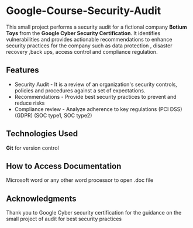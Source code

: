 # Google-Course-Security-Audit
This small project performs a security audit for a fictional company **Botium Toys** from the **Google Cyber Security Certification**. It identifies vulnerabilities and provides actionable recommendations to enhance security practices for the company such as data protection , disaster recovery ,back ups, access control and compliance regulation.
## Features
-  Security Audit  - It is a review of an organization's security controls, policies and procedures against a set of expectations.
- Recommendations  - Provide best security practices to prevent and reduce risks
- Compliance review   - Analyze adherence to key regulations (PCI DSS) (GDPR) (SOC type1, SOC type2)

## Technologies Used
**Git** for version control

## How to Access Documentation
Microsoft word or any other word processor to open .doc file 

## Acknowledgments
Thank you to Google Cyber security certification for the guidance on the small project of audit for best security practices
